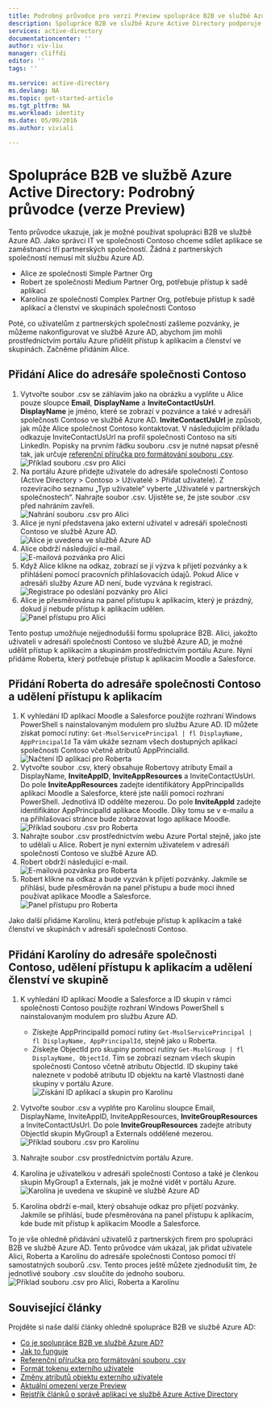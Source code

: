 ```yaml
---
title: Podrobný průvodce pro verzi Preview spolupráce B2B ve službě Azure Active Directory | Microsoft Docs
description: Spolupráce B2B ve službě Azure Active Directory podporuje vaše vztahy s ostatními společnostmi tím, že vašim obchodním partnerům umožní selektivní přístup ke podnikovým aplikacím
services: active-directory
documentationcenter: ''
author: viv-liu
manager: cliffdi
editor: ''
tags: ''

ms.service: active-directory
ms.devlang: NA
ms.topic: get-started-article
ms.tgt_pltfrm: NA
ms.workload: identity
ms.date: 05/09/2016
ms.author: viviali

---
```

# Spolupráce B2B ve službě Azure Active Directory: Podrobný průvodce (verze Preview)
Tento průvodce ukazuje, jak je možné používat spolupráci B2B ve službě Azure AD. Jako správci IT ve společnosti Contoso chceme sdílet aplikace se zaměstnanci tří partnerských společností. Žádná z partnerských společností nemusí mít službu Azure AD.

* Alice ze společnosti Simple Partner Org
* Robert ze společnosti Medium Partner Org, potřebuje přístup k sadě aplikací
* Karolína ze společnosti Complex Partner Org, potřebuje přístup k sadě aplikací a členství ve skupinách společnosti Contoso

Poté, co uživatelům z partnerských společností zašleme pozvánky, je můžeme nakonfigurovat ve službě Azure AD, abychom jim mohli prostřednictvím portálu Azure přidělit přístup k aplikacím a členství ve skupinách. Začněme přidáním Alice.

## Přidání Alice do adresáře společnosti Contoso
1. Vytvořte soubor .csv se záhlavím jako na obrázku a vyplňte u Alice pouze sloupce **Email**, **DisplayName** a **InviteContactUsUrl**. **DisplayName** je jméno, které se zobrazí v pozvánce a také v adresáři společnosti Contoso ve službě Azure AD. **InviteContactUsUrl** je způsob, jak může Alice společnost Contoso kontaktovat. V následujícím příkladu odkazuje InviteContactUsUrl na profil společnosti Contoso na síti LinkedIn. Popisky na prvním řádku souboru .csv je nutné napsat přesně tak, jak určuje [referenční příručka pro formátování souboru .csv](active-directory-b2b-references-csv-file-format.md).  
   ![Příklad souboru .csv pro Alici](./media/active-directory-b2b-detailed-walkthrough/AliceCSV.png)
2. Na portálu Azure přidejte uživatele do adresáře společnosti Contoso (Active Directory > Contoso > Uživatelé > Přidat uživatele). Z rozevíracího seznamu „Typ uživatele“ vyberte „Uživatelé v partnerských společnostech“. Nahrajte soubor .csv. Ujistěte se, že jste soubor .csv před nahráním zavřeli.  
   ![Nahrání souboru .csv pro Alici](./media/active-directory-b2b-detailed-walkthrough/AliceUpload.png)
3. Alice je nyní představena jako externí uživatel v adresáři společnosti Contoso ve službě Azure AD.  
   ![Alice je uvedena ve službě Azure AD](./media/active-directory-b2b-detailed-walkthrough/AliceInAD.png)
4. Alice obdrží následující e-mail.  
   ![E-mailová pozvánka pro Alici](./media/active-directory-b2b-detailed-walkthrough/AliceEmail.png)
5. Když Alice klikne na odkaz, zobrazí se jí výzva k přijetí pozvánky a k přihlášení pomocí pracovních přihlašovacích údajů. Pokud Alice v adresáři služby Azure AD není, bude vyzvána k registraci.  
   ![Registrace po odeslání pozvánky pro Alici](./media/active-directory-b2b-detailed-walkthrough/AliceSignUp.png)
6. Alice je přesměrována na panel přístupu k aplikacím, který je prázdný, dokud jí nebude přístup k aplikacím udělen.  
   ![Panel přístupu pro Alici](./media/active-directory-b2b-detailed-walkthrough/AliceAccessPanel.png)

Tento postup umožňuje nejjednodušší formu spolupráce B2B. Alici, jakožto uživateli v adresáři společnosti Contoso ve službě Azure AD, je možné udělit přístup k aplikacím a skupinám prostřednictvím portálu Azure. Nyní přidáme Roberta, který potřebuje přístup k aplikacím Moodle a Salesforce.

## Přidání Roberta do adresáře společnosti Contoso a udělení přístupu k aplikacím
1. K vyhledání ID aplikací Moodle a Salesforce použijte rozhraní Windows PowerShell s nainstalovaným modulem pro službu Azure AD. ID můžete získat pomocí rutiny: `Get-MsolServicePrincipal | fl DisplayName, AppPrincipalId` Ta vám ukáže seznam všech dostupných aplikací společnosti Contoso včetně atributů AppPrincialId.  
   ![Načtení ID aplikací pro Roberta](./media/active-directory-b2b-detailed-walkthrough/BobPowerShell.png)
2. Vytvořte soubor .csv, který obsahuje Robertovy atributy Email a DisplayName, **InviteAppID**, **InviteAppResources** a InviteContactUsUrl. Do pole **InviteAppResources** zadejte identifikátory AppPrincipalIds aplikací Moodle a Salesforce, které jste našli pomocí rozhraní PowerShell. Jednotlivá ID oddělte mezerou. Do pole **InviteAppId** zadejte identifikátor AppPrincipalId aplikace Moodle. Díky tomu se v e-mailu a na přihlašovací stránce bude zobrazovat logo aplikace Moodle.  
   ![Příklad souboru .csv pro Roberta](./media/active-directory-b2b-detailed-walkthrough/BobCSV.png)
3. Nahrajte soubor .csv prostřednictvím webu Azure Portal stejně, jako jste to udělali u Alice. Robert je nyní externím uživatelem v adresáři společnosti Contoso ve službě Azure AD.
4. Robert obdrží následující e-mail.  
   ![E-mailová pozvánka pro Roberta](./media/active-directory-b2b-detailed-walkthrough/BobEmail.png)
5. Robert klikne na odkaz a bude vyzván k přijetí pozvánky. Jakmile se přihlásí, bude přesměrován na panel přístupu a bude moci ihned používat aplikace Moodle a Salesforce.  
   ![Panel přístupu pro Roberta](./media/active-directory-b2b-detailed-walkthrough/BobAccessPanel.png)

Jako další přidáme Karolínu, která potřebuje přístup k aplikacím a také členství ve skupinách v adresáři společnosti Contoso.

## Přidání Karolíny do adresáře společnosti Contoso, udělení přístupu k aplikacím a udělení členství ve skupině
1. K vyhledání ID aplikací Moodle a Salesforce a ID skupin v rámci společnosti Contoso použijte rozhraní Windows PowerShell s nainstalovaným modulem pro službu Azure AD.
   
   * Získejte AppPrincipalId pomocí rutiny `Get-MsolServicePrincipal | fl DisplayName, AppPrincipalId`, stejně jako u Roberta.
   * Získejte ObjectId pro skupiny pomocí rutiny `Get-MsolGroup | fl DisplayName, ObjectId`. Tím se zobrazí seznam všech skupin společnosti Contoso včetně atributu ObjectId. ID skupiny také naleznete v podobě atributu ID objektu na kartě Vlastnosti dané skupiny v portálu Azure.  
     ![Získání ID aplikací a skupin pro Karolínu](./media/active-directory-b2b-detailed-walkthrough/CarolPowerShell.png)
2. Vytvořte soubor .csv a vyplňte pro Karolínu sloupce Email, DisplayName, InviteAppID, InviteAppResources, **InviteGroupResources** a InviteContactUsUrl. Do pole **InviteGroupResources** zadejte atributy ObjectId skupin MyGroup1 a Externals oddělené mezerou.  
   ![Příklad souboru .csv pro Karolínu](./media/active-directory-b2b-detailed-walkthrough/CarolCSV.png)
3. Nahrajte soubor .csv prostřednictvím portálu Azure.
4. Karolína je uživatelkou v adresáři společnosti Contoso a také je členkou skupin MyGroup1 a Externals, jak je možné vidět v portálu Azure.  
   ![Karolína je uvedena ve skupině ve službě Azure AD](./media/active-directory-b2b-detailed-walkthrough/CarolGroup.png)
5. Karolína obdrží e-mail, který obsahuje odkaz pro přijetí pozvánky. Jakmile se přihlásí, bude přesměrována na panel přístupu k aplikacím, kde bude mít přístup k aplikacím Moodle a Salesforce.  

To je vše ohledně přidávání uživatelů z partnerských firem pro spolupráci B2B ve službě Azure AD. Tento průvodce vám ukázal, jak přidat uživatele Alici, Roberta a Karolínu do adresáře společnosti Contoso pomocí tří samostatných souborů .csv. Tento proces ještě můžete zjednodušit tím, že jednotlivé soubory .csv sloučíte do jednoho souboru.  
![Příklad souboru .csv pro Alici, Roberta a Karolínu](./media/active-directory-b2b-detailed-walkthrough/CombinedCSV.png)

## Související články
Projděte si naše další články ohledně spolupráce B2B ve službě Azure AD:

* [Co je spolupráce B2B ve službě Azure AD?](active-directory-b2b-what-is-azure-ad-b2b.md)
* [Jak to funguje](active-directory-b2b-how-it-works.md)
* [Referenční příručka pro formátování souboru .csv](active-directory-b2b-references-csv-file-format.md)
* [Formát tokenu externího uživatele](active-directory-b2b-references-external-user-token-format.md)
* [Změny atributů objektu externího uživatele](active-directory-b2b-references-external-user-object-attribute-changes.md)
* [Aktuální omezení verze Preview](active-directory-b2b-current-preview-limitations.md)
* [Rejstřík článků o správě aplikací ve službě Azure Active Directory](active-directory-apps-index.md)

<!--HONumber=ago16_HO5-->


